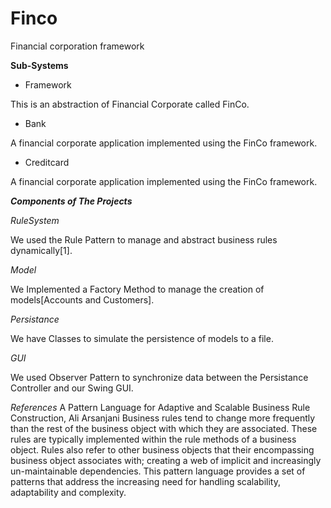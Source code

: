 # Finco
Financial corporation framework

**Sub-Systems**

- Framework

This is an abstraction of Financial Corporate called FinCo.

- Bank

A financial corporate application implemented using the FinCo framework.

- Creditcard

A financial corporate application implemented using the FinCo framework.

**_Components of The Projects_**

*RuleSystem*

We used the Rule Pattern to manage and abstract business rules dynamically[1].

*Model*

We Implemented a Factory Method to manage the creation of models[Accounts and Customers].

*Persistance*

We have Classes to simulate the persistence of models to a file.

*GUI*

We used Observer Pattern to synchronize data between the Persistance Controller
and our Swing GUI.

*References*
A Pattern Language for Adaptive and Scalable Business Rule Construction, Ali Arsanjani
Business rules tend to change more frequently than the rest of the business object
with which they are associated. These rules are typically implemented within the
rule methods of a business object. Rules also refer to other business objects that
their encompassing business object associates with; creating a web of implicit and
increasingly un-maintainable dependencies. This pattern language provides a set of
patterns that address the increasing need for handling scalability, adaptability and
complexity.
